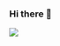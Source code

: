 ### Hi there 👋

 <img src="https://github-readme-stats.vercel.app/api?username=howooyeon&show_icons=true&theme=shadow_green">

